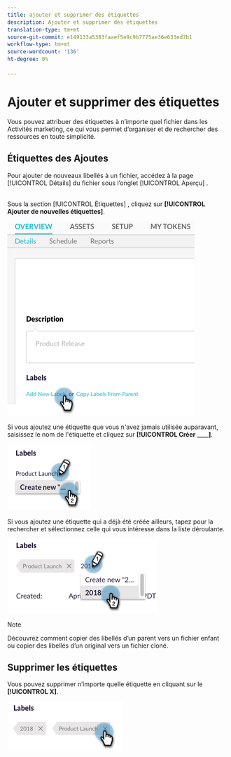 ```yaml
---
title: ajouter et supprimer des étiquettes
description: Ajouter et supprimer des étiquettes
translation-type: tm+mt
source-git-commit: e149133a5383faaef5e9c9b7775ae36e633ed7b1
workflow-type: tm+mt
source-wordcount: '136'
ht-degree: 0%

---
```



# Ajouter et supprimer des étiquettes

Vous pouvez attribuer des étiquettes à n’importe quel fichier dans les Activités marketing, ce qui vous permet d’organiser et de rechercher des ressources en toute simplicité.

## Étiquettes des Ajoutes

Pour ajouter de nouveaux libellés à un fichier, accédez à la page [!UICONTROL Détails] du fichier sous l’onglet [!UICONTROL Aperçu] .
<br> 

Sous la section [!UICONTROL Étiquettes] , cliquez sur **[!UICONTROL Ajouter de nouvelles étiquettes]**.

![Image un](/help/sky/assets/labels/add-and-remove-labels/add-and-remove-labels-1.jpg)

Si vous ajoutez une étiquette que vous n&#39;avez jamais utilisée auparavant, saisissez le nom de l&#39;étiquette et cliquez sur **[!UICONTROL Créer ____]**.

![Image 2](/help/sky/assets/labels/add-and-remove-labels/add-and-remove-labels-2.jpg)

Si vous ajoutez une étiquette qui a déjà été créée ailleurs, tapez pour la rechercher et sélectionnez celle qui vous intéresse dans la liste déroulante.

![Image trois](/help/sky/assets/labels/add-and-remove-labels/add-and-remove-labels-3.jpg)

>[!NOTE]
>
>Découvrez comment copier des libellés d’un parent vers un fichier enfant ou copier des libellés d’un original vers un fichier cloné.

## Supprimer les étiquettes

Vous pouvez supprimer n’importe quelle étiquette en cliquant sur le **[!UICONTROL X]**.

![Image 4](/help/sky/assets/labels/add-and-remove-labels/add-and-remove-labels-4.jpg)